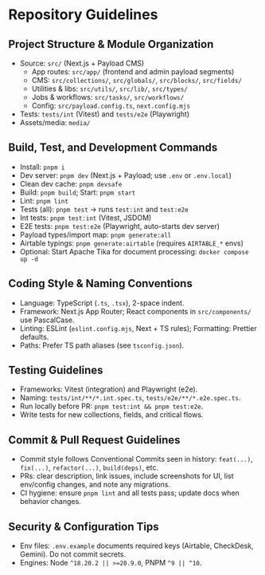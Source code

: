 # Repository Guidelines

## Project Structure & Module Organization
- Source: `src/` (Next.js + Payload CMS)
  - App routes: `src/app/` (frontend and admin payload segments)
  - CMS: `src/collections/`, `src/globals/`, `src/blocks/`, `src/fields/`
  - Utilities & libs: `src/utils/`, `src/lib/`, `src/types/`
  - Jobs & workflows: `src/tasks/`, `src/workflows/`
  - Config: `src/payload.config.ts`, `next.config.mjs`
- Tests: `tests/int` (Vitest) and `tests/e2e` (Playwright)
- Assets/media: `media/`

## Build, Test, and Development Commands
- Install: `pnpm i`
- Dev server: `pnpm dev` (Next.js + Payload; use `.env` or `.env.local`)
- Clean dev cache: `pnpm devsafe`
- Build: `pnpm build`; Start: `pnpm start`
- Lint: `pnpm lint`
- Tests (all): `pnpm test` → runs `test:int` and `test:e2e`
- Int tests: `pnpm test:int` (Vitest, JSDOM)
- E2E tests: `pnpm test:e2e` (Playwright, auto-starts dev server)
- Payload types/import map: `pnpm generate:all`
- Airtable typings: `pnpm generate:airtable` (requires `AIRTABLE_*` envs)
- Optional: Start Apache Tika for document processing: `docker compose up -d`

## Coding Style & Naming Conventions
- Language: TypeScript (`.ts`, `.tsx`), 2-space indent.
- Framework: Next.js App Router; React components in `src/components/` use PascalCase.
- Linting: ESLint (`eslint.config.mjs`, Next + TS rules); Formatting: Prettier defaults.
- Paths: Prefer TS path aliases (see `tsconfig.json`).

## Testing Guidelines
- Frameworks: Vitest (integration) and Playwright (e2e).
- Naming: `tests/int/**/*.int.spec.ts`, `tests/e2e/**/*.e2e.spec.ts`.
- Run locally before PR: `pnpm test:int && pnpm test:e2e`.
- Write tests for new collections, fields, and critical flows.

## Commit & Pull Request Guidelines
- Commit style follows Conventional Commits seen in history: `feat(...)`, `fix(...)`, `refactor(...)`, `build(deps)`, etc.
- PRs: clear description, link issues, include screenshots for UI, list env/config changes, and note any migrations.
- CI hygiene: ensure `pnpm lint` and all tests pass; update docs when behavior changes.

## Security & Configuration Tips
- Env files: `.env.example` documents required keys (Airtable, CheckDesk, Gemini). Do not commit secrets.
- Engines: Node `^18.20.2 || >=20.9.0`, PNPM `^9 || ^10`.
